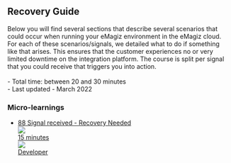 <div class="ez-academy">
	<div class="ez-academy__body">
		<main class="master">
	<h2 class="title">Recovery Guide</h2>
    <p>
       Below you will find several sections that describe several scenarios that could occur when running your eMagiz environment in the eMagiz cloud. For each of these scenarios/signals, we detailed what to do if something like that arises. This ensures that the customer experiences no or very limited downtime on the integration platform. The course is split per signal that you could receive that triggers you into action.
        </br></br>
        - Total time: between 20 and 30 minutes
        </br>
        - Last updated - March 2022
    </p>
    <h3 class="title">Micro-learnings</h3>
    <ul class="strip-container">
		<li class="strip">
			<a href="../../docs/microlearning/expert-recovery-guide-signals-reproducable-steps" class="strip__link">
				<label for="" class="strip__label">
					<span>88</span>
					Signal received - Recovery Needed
				</label>
				<div class="strip__attribute">
					<img class="strip__attribute-icon strip__attribute-icon--duration" src="../../img/microlearning/academy_index/icon-duration32.svg"/>
					<div class="strip__attribute-label">15 minutes</div>
				</div>
				<div class="strip__attribute">
					<img class="strip__attribute-icon strip__attribute-icon--roles" src="../../img/microlearning/academy_index/icon-roles32.svg"/>
					<div class="strip__attribute-label">Developer</div>
				</div>
			</a>
		</li>	
    </ul>
    </main>
    </div>
</div>